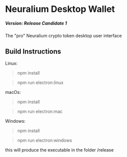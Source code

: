 # Neuralium Desktop Wallet

##### Version:  Release Candidate 1

The "pro" Neuralium crypto token desktop user interface

## Build Instructions
Linux:
> npm install

> npm run electron:linux

macOs:
> npm install

> npm run electron:mac

Windows:
> npm install

> npm run electron:windows

this will produce the executable in the folder /release



